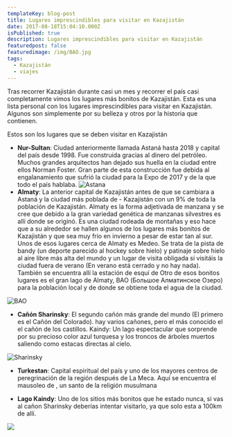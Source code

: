 ```yaml
---
templateKey: blog-post
title: Lugares imprescindibles para visitar en Kazajistán
date: 2017-08-18T15:04:10.000Z
isPublished: true
description: Lugares imprescindibles para visitar en Kazajistán
featuredpost: false
featuredimage: /img/BAO.jpg
tags:
  - Kazajistán
  - viajes
---
```

Tras recorrer Kazajistán durante casi un mes y recorrer el país casi completamente vimos los lugares más bonitos de Kazajistán. Esta es una lista personal con los lugares imprescindibles para visitar en Kazajistán. Algunos son simplemente por su belleza y otros por la historia que contienen.

Estos son los lugares que se deben visitar en Kazajistán

* **Nur-Sultan**: Ciudad anteriormente llamada Astaná hasta 2018 y capital del país desde 1998. Fue construida gracias al dinero del petróleo. Muchos grandes arquitectos han dejado sus huella en la ciudad entre ellos Norman Foster. Gran parte de esta construcción fue debida al engalanamiento que sufrió la ciudad para la Expo de 2017 y de la que todo el país hablaba.
  ![Astana](/img/Astana.jpg "Astana")
* **Almaty**: La anterior capital de Kazajistán antes de que se cambiara a Astaná y la ciudad más poblada de - Kazajistán con un 9% de toda la población de Kazajistán. Almaty es la forma adjetivada de manzana y se cree que debido a la gran variedad genética de manzanas silvestres es allí donde se originó. Es una ciudad rodeada de montañas y eso hace que a su alrededor se hallen algunos de los lugares más bonitos de Kazajistán y que sea muy frio en invierno a pesar de estar tan al sur.
  Unos de esos lugares cerca de Almaty es Medeo. Se trata de la pista de bandy (un deporte parecido al hockey sobre hielo) y patinaje sobre hielo al aire libre más alta del mundo y un lugar de visita obligada si visitáis la ciudad fuera de verano (En verano está cerrado y no hay nada).
  También se encuentra allí la estación de esquí de
  Otro de esos bonitos lugares es el gran lago de Almaty, BAO (Большое Алматинское Озеро) para la población local y de donde se obtiene toda el agua de la ciudad.

![BAO](/img/BAO.jpg "BAO")

* **Cañón Sharinsky**: El segundo cañón más grande del mundo (El primero es el Cañón del Colorado). hay varios cañones, pero el más conocido el el cañón de los castillos.
  Kaindy: Un lago espectacular que sorprende por su precioso color azul turquesa y los troncos de árboles muertos saliendo como estacas directas al cielo.

![Sharinsky](/img/Sharinsky.jpg "Sharinsky")

* **Turkestan**: Capital espiritual del país y uno de los mayores centros de peregrinación de la región después de La Meca. Aquí se encuentra el mausoleo de , un santo de la religión musulmana

* **Lago Kaindy**:  Uno de los sitios más bonitos que he estado nunca, si vas al cañon Sharinsky deberías intentar visitarlo, ya que solo esta a 100km de allí.

![](/img/Turkestan.jpg)
